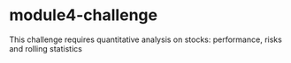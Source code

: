 # module4-challenge
This challenge requires  quantitative analysis on stocks: performance, risks and rolling statistics
